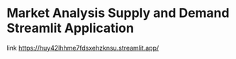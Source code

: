 # Market Analysis Supply and Demand Streamlit Application
link https://huy42lhhme7fdsxehzknsu.streamlit.app/

